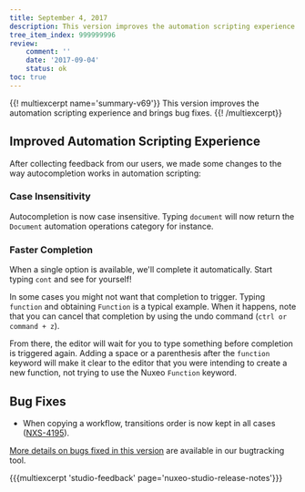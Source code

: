 ```yaml
---
title: September 4, 2017
description: This version improves the automation scripting experience and brings bug fixes.
tree_item_index: 999999996
review:
    comment: ''
    date: '2017-09-04'
    status: ok
toc: true
---
```


{{! multiexcerpt name='summary-v69'}}
This version improves the automation scripting experience and brings bug fixes.
{{! /multiexcerpt}}

## Improved Automation Scripting Experience

After collecting feedback from our users, we made some changes to the way autocompletion works in automation scripting:

### Case Insensitivity
Autocompletion is now case insensitive. Typing `document` will now return the `Document` automation operations category for instance.

### Faster Completion
When a single option is available, we'll complete it automatically. Start typing `cont` and see for yourself!

In some cases you might not want that completion to trigger. Typing `function` and obtaining `Function` is a typical example. When it happens, note that you can cancel that completion by using the undo command (`ctrl or command + z`).

From there, the editor will wait for you to type something before completion is triggered again. Adding a space or a parenthesis after the `function` keyword will make it clear to the editor that you were intending to create a new function, not trying to use the Nuxeo `Function` keyword.

## Bug Fixes

- When copying a workflow, transitions order is now kept in all cases ([NXS-4195](https://jira.nuxeo.com/browse/NXS-4195)).

[More details on bugs fixed in this version](https://jira.nuxeo.com/issues/?jql=fixVersion%20%3D%20%2269%22%20AND%20project%20%3D%20NXS) are available in our bugtracking tool.

{{{multiexcerpt 'studio-feedback' page='nuxeo-studio-release-notes'}}}
